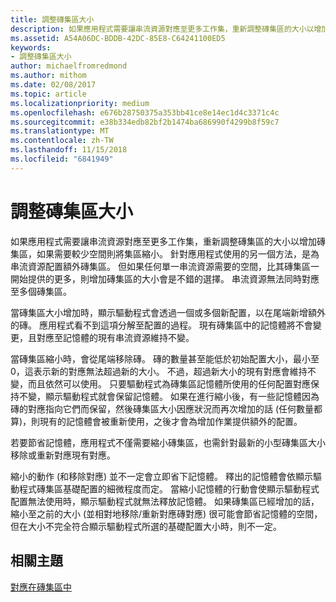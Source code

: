 ```yaml
---
title: 調整磚集區大小
description: 如果應用程式需要讓串流資源對應至更多工作集，重新調整磚集區的大小以增加磚集區，如果需要較少空間則將集區縮小。
ms.assetid: A54A06DC-BDDB-42DC-85E8-C64241100ED5
keywords:
- 調整磚集區大小
author: michaelfromredmond
ms.author: mithom
ms.date: 02/08/2017
ms.topic: article
ms.localizationpriority: medium
ms.openlocfilehash: e676b28750375a353bb41ce8e14ec1d4c3371c4c
ms.sourcegitcommit: e38b334edb82bf2b1474ba686990f4299b8f59c7
ms.translationtype: MT
ms.contentlocale: zh-TW
ms.lasthandoff: 11/15/2018
ms.locfileid: "6841949"
---
```

# <a name="tile-pool-resizing"></a>調整磚集區大小


如果應用程式需要讓串流資源對應至更多工作集，重新調整磚集區的大小以增加磚集區，如果需要較少空間則將集區縮小。 針對應用程式使用的另一個方法，是為串流資源配置額外磚集區。 但如果任何單一串流資源需要的空間，比其磚集區一開始提供的更多，則增加磚集區的大小會是不錯的選擇。 串流資源無法同時對應至多個磚集區。

當磚集區大小增加時，顯示驅動程式會透過一個或多個新配置，以在尾端新增額外的磚。 應用程式看不到這項分解至配置的過程。 現有磚集區中的記憶體將不會變更，且對應至記憶體的現有串流資源維持不變。

當磚集區縮小時，會從尾端移除磚。 磚的數量甚至能低於初始配置大小，最小至 0，這表示新的對應無法超過新的大小。 不過，超過新大小的現有對應會維持不變，而且依然可以使用。 只要驅動程式為磚集區記憶體所使用的任何配置對應保持不變，顯示驅動程式就會保留記憶體。 如果在進行縮小後，有一些記憶體因為磚的對應指向它們而保留，然後磚集區大小因應狀況而再次增加的話 (任何數量都算)，則現有的記憶體會被重新使用，之後才會為增加作業提供額外的配置。

若要節省記憶體，應用程式不僅需要縮小磚集區，也需針對最新的小型磚集區大小移除或重新對應現有對應。

縮小的動作 (和移除對應) 並不一定會立即省下記憶體。 釋出的記憶體會依顯示驅動程式磚集區基礎配置的細微程度而定。 當縮小記憶體的行動會使顯示驅動程式配置無法使用時，顯示驅動程式就無法釋放記憶體。 如果磚集區已經增加的話，縮小至之前的大小 (並相對地移除/重新對應磚對應) 很可能會節省記憶體的空間，但在大小不完全符合顯示驅動程式所選的基礎配置大小時，則不一定。

## <a name="span-idrelated-topicsspanrelated-topics"></a><span id="related-topics"></span>相關主題


[對應在磚集區中](mappings-are-into-a-tile-pool.md)

 

 




